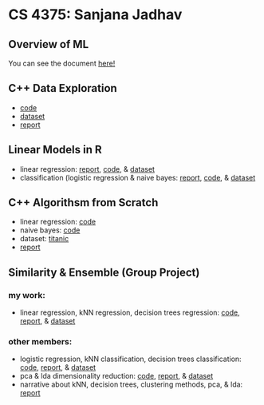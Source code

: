# CS 4375: Sanjana Jadhav

## Overview of ML

You can see the document [here!](Overview_of_ML.pdf)

## C++ Data Exploration

- [code](C++_Data_Exploration/main.cpp) <br>
- [dataset](C++_Data_Exploration/Boston.csv) <br>
- [report](C++_Data_Exploration/C++_Data_Exploration_Report.pdf)

## Linear Models in R

- linear regression: [report](Linear_Models/Regression.pdf), [code](Linear_Models/Regression.Rmd), & [dataset](Linear_Models/diamonds.csv) <br>
- classification (logistic regression & naive bayes: [report](Linear_Models/Classification.pdf), [code](Linear_Models/Classification.Rmd), & [dataset](Linear_Models/adult.csv)

## C++ Algorithsm from Scratch

- linear regression: [code](C++_Algorithms_from_Scratch/Logistic_Regression/main.cpp)
- naive bayes: [code](C++_Algorithms_from_Scratch/Naive_Bayes/main.cpp)
- dataset: [titanic](C++_Algorithms_from_Scratch/titanic_project.csv)
- [report](C++_Algorithms_from_Scratch/ML_Algorithms_from_Scratch.pdf)

## Similarity & Ensemble (Group Project)

### my work:

- linear regression, kNN regression, decision trees regression: [code](Similarity_&_Ensemble/Regression/Regression.Rmd), [report](Similarity_&_Ensemble/Regression/Regression.pdf), & [dataset](Similarity_&_Ensemble/Regression/Fuel_Consumption_2000-2022.csv)

### other members: 
- logistic regression, kNN classification, decision trees classification: [code](Similarity_&_Ensemble/Classification/Classification.rmd), [report](Similarity_&_Ensemble/Classification/Classification.pdf), & [dataset](Similarity_&_Ensemble/Classification/dataset.csv)
- pca & lda dimensionality reduction: [code](Similarity_&_Ensemble/Dimensionality_Reduction/Dimensionality_Reduction.Rmd), [report](Similarity_&_Ensemble/Dimensionality_Reduction/Dimensonality_Reduction.pdf), & [dataset](Similarity_&_Ensemble/Dimensionality_Reduction/Fuel_Consumption_2000-2022.csv)
- narrative about kNN, decision trees, clustering methods, pca, & lda: [report](Similarity_&_Ensemble/Narrative/Narrative.pdf)
